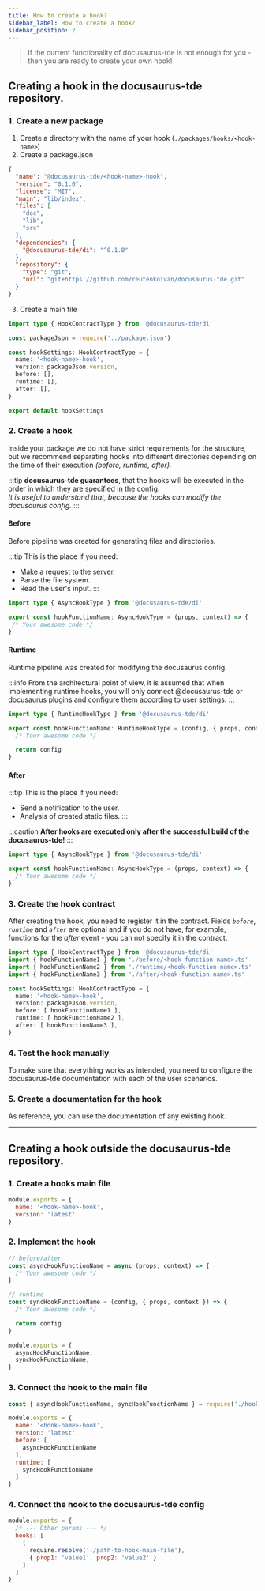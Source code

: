 ```yaml
---
title: How to create a hook?
sidebar_label: How to create a hook?
sidebar_position: 2
---
```


> If the current functionality of docusaurus-tde is not enough for you - then you are ready to create your own hook!

## Creating a hook in the docusaurus-tde repository.

### 1. Create a new package

1. Create a directory with the name of your hook (`./packages/hooks/<hook-name>`)
2. Create a package.json

```json title='./packages/hooks/<hook-name>/package.json'
{
  "name": "@docusaurus-tde/<hook-name>-hook",
  "version": "0.1.0",
  "license": "MIT",
  "main": "lib/index",
  "files": [
    "doc",
    "lib",
    "src"
  ],
  "dependencies": {
    "@docusaurus-tde/di": "^0.1.0"
  },
  "repository": {
    "type": "git",
    "url": "git+https://github.com/reutenkoivan/docusaurus-tde.git"
  }
}
```

3. Create a main file

```typescript title='<hook-name>/src/index.ts'
import type { HookContractType } from '@docusaurus-tde/di'

const packageJson = require('../package.json')

const hookSettings: HookContractType = {
  name: '<hook-name>-hook',
  version: packageJson.version,
  before: [],
  runtime: [],
  after: [],
}

export default hookSettings
```

### 2. Create a hook

Inside your package we do not have strict requirements for the structure, but we recommend separating hooks
into different directories depending on the time of their execution _(before, runtime, after)._

:::tip
**docusaurus-tde guarantees**, that the hooks will be executed in the order in which they are specified in the config.<br/>
_It is useful to understand that, because the hooks can modify the docusaurus config._
:::

#### Before

Before pipeline was created for generating files and directories.

:::tip
This is the place if you need:
* Make a request to the server.
* Parse the file system.
* Read the user's input.
:::

```typescript title='<hook-name>/src/before/<hook-function-name>.ts'
import type { AsyncHookType } from '@docusaurus-tde/di'

export const hookFunctionName: AsyncHookType = (props, context) => {
 /* Your awesome code */
}
```

#### Runtime

Runtime pipeline was created for modifying the docusaurus config.

:::info
From the architectural point of view, it is assumed that when implementing runtime hooks, you will only connect @docusaurus-tde or docusaurus plugins
and configure them according to user settings.
:::

```typescript title='<hook-name>/src/runtime/<hook-function-name>.ts'
import type { RuntimeHookType } from '@docusaurus-tde/di'

export const hookFunctionName: RuntimeHookType = (config, { props, context }) => {
  /* Your awesome code */

  return config
}
```

#### After

:::tip
This is the place if you need:
* Send a notification to the user.
* Analysis of created static files.
:::

:::caution
**After hooks are executed only after the successful build of the docusaurus-tde!**
:::

```typescript title='<hook-name>/src/after/<hook-function-name>.ts'
import type { AsyncHookType } from '@docusaurus-tde/di'

export const hookFunctionName: AsyncHookType = (props, context) => {
  /* Your awesome code */
}
```

### 3. Create the hook contract
After creating the hook, you need to register it in the contract. Fields _`before`_, _`runtime`_ and _`after`_ are optional
and if you do not have, for example, functions for the _after_ event - you can not specify it in the contract.

```typescript title='<hook-name>/src/index.ts'
import type { HookContractType } from '@docusaurus-tde/di'
import { hookFunctionName1 } from './before/<hook-function-name>.ts'
import { hookFunctionName2 } from './runtime/<hook-function-name>.ts'
import { hookFunctionName3 } from './after/<hook-function-name>.ts'

const hookSettings: HookContractType = {
  name: '<hook-name>-hook',
  version: packageJson.version,
  before: [ hookFunctionName1 ],
  runtime: [ hookFunctionName2 ],
  after: [ hookFunctionName3 ],
}
```

### 4. Test the hook manually

To make sure that everything works as intended, you need to configure the docusaurus-tde documentation
with each of the user scenarios.

### 5. Create a documentation for the hook

As reference, you can use the documentation of any existing hook.

---

## Creating a hook outside the docusaurus-tde repository.

### 1. Create a hooks main file

```javascript
module.exports = {
  name: '<hook-name>-hook',
  version: 'latest'
}
```

### 2. Implement the hook

```javascript
// before/after
const asyncHookFunctionName = async (props, context) => {
  /* Your awesome code */
}

// runtime
const syncHookFunctionName = (config, { props, context }) => {
  /* Your awesome code */

  return config
}

module.exports = {
  asyncHookFunctionName,
  syncHookFunctionName,
}
```

### 3. Connect the hook to the main file

```javascript
const { asyncHookFunctionName, syncHookFunctionName } = require('./hooks')

module.exports = {
  name: '<hook-name>-hook',
  version: 'latest',
  before: [
    asyncHookFunctionName
  ],
  runtime: [
    syncHookFunctionName
  ]
}
```

### 4. Connect the hook to the docusaurus-tde config

```javascript title='./docs/docusaurus-tde.config.js'
module.exports = {
  /* --- Other params --- */
  hooks: [
    [
      require.resolve('./path-to-hook-main-file'),
      { prop1: 'value1', prop2: 'value2' }
    ]
  ]
}
```
